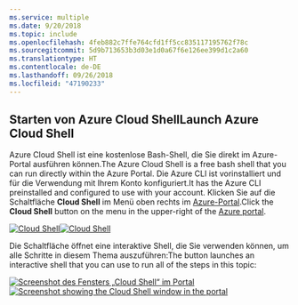 ```yaml
---
ms.service: multiple
ms.date: 9/20/2018
ms.topic: include
ms.openlocfilehash: 4feb882c7ffe764cfd1ff5cc835117195762f78c
ms.sourcegitcommit: 5d9b713653b3d03e1d0a67f6e126ee399d1c2a60
ms.translationtype: HT
ms.contentlocale: de-DE
ms.lasthandoff: 09/26/2018
ms.locfileid: "47190233"
---
```

## <a name="launch-azure-cloud-shell"></a><span data-ttu-id="f2946-101">Starten von Azure Cloud Shell</span><span class="sxs-lookup"><span data-stu-id="f2946-101">Launch Azure Cloud Shell</span></span>

<span data-ttu-id="f2946-102">Azure Cloud Shell ist eine kostenlose Bash-Shell, die Sie direkt im Azure-Portal ausführen können.</span><span class="sxs-lookup"><span data-stu-id="f2946-102">The Azure Cloud Shell is a free bash shell that you can run directly within the Azure Portal.</span></span> <span data-ttu-id="f2946-103">Die Azure CLI ist vorinstalliert und für die Verwendung mit Ihrem Konto konfiguriert.</span><span class="sxs-lookup"><span data-stu-id="f2946-103">It has the Azure CLI preinstalled and configured to use with your account.</span></span> <span data-ttu-id="f2946-104">Klicken Sie auf die Schaltfläche **Cloud Shell** im Menü oben rechts im [Azure-Portal](https://portal.azure.com).</span><span class="sxs-lookup"><span data-stu-id="f2946-104">Click the **Cloud Shell** button on the menu in the upper-right of the [Azure portal](https://portal.azure.com).</span></span>

<span data-ttu-id="f2946-105">[![Cloud Shell](../media/cloud-shell-try-it/cloud-shell-menu.png)](https://portal.azure.com)</span><span class="sxs-lookup"><span data-stu-id="f2946-105">[![Cloud Shell](../media/cloud-shell-try-it/cloud-shell-menu.png)](https://portal.azure.com)</span></span>

<span data-ttu-id="f2946-106">Die Schaltfläche öffnet eine interaktive Shell, die Sie verwenden können, um alle Schritte in diesem Thema auszuführen:</span><span class="sxs-lookup"><span data-stu-id="f2946-106">The button launches an interactive shell that you can use to run all of the steps in this topic:</span></span>

<span data-ttu-id="f2946-107">[![Screenshot des Fensters „Cloud Shell“ im Portal](../media/cloud-shell-try-it/cloud-shell-safari.png)](https://portal.azure.com)</span><span class="sxs-lookup"><span data-stu-id="f2946-107">[![Screenshot showing the Cloud Shell window in the portal](../media/cloud-shell-try-it/cloud-shell-safari.png)](https://portal.azure.com)</span></span>